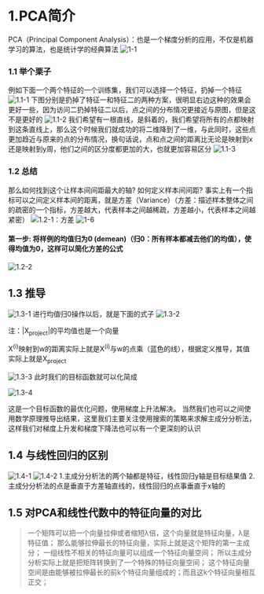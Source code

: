 # 1.PCA简介
PCA（Principal Component Analysis）：也是一个梯度分析的应用，不仅是机器学习的算法，也是统计学的经典算法
![1-1](https://upload-images.jianshu.io/upload_images/7220971-e5208d3422668f29.png?imageMogr2/auto-orient/strip%7CimageView2/2/w/1240)

### 1.1 举个栗子
例如下面一个两个特征的一个训练集，我们可以选择一个特征，扔掉一个特征
![1.1-1](https://upload-images.jianshu.io/upload_images/7220971-375fc4de759f8eb6.png?imageMogr2/auto-orient/strip%7CimageView2/2/w/1240)
下图分别是扔掉了特征一和特征二的两种方案，很明显右边这种的效果会更好一些，因为访问二扔掉特征二以后，点之间的分布情况更接近与原图，但是这不是更好的
![1.1-2](https://upload-images.jianshu.io/upload_images/7220971-aa4527420a30ce4f.png?imageMogr2/auto-orient/strip%7CimageView2/2/w/1240)
我们希望有一根直线，是斜着的，我们希望将所有的点都映射到这条直线上，那么这个时候我们就成功的将二维降到了一维，与此同时，这些点更加趋近与原来的点的分布情况，换句话说，点和点之间的距离比无论是映射到x还是映射到y周，他们之间的区分度都更加的大，也就更加容易区分
![1.1-3](https://upload-images.jianshu.io/upload_images/7220971-e9baadaac406f499.png?imageMogr2/auto-orient/strip%7CimageView2/2/w/1240)

### 1.2 总结
那么如何找到这个让样本间间距最大的轴?
如何定义样本间间距?
事实上有一个指标可以之间定义样本间的距离，就是方差（Variance）（方差：描述样本整体之间的疏密的一个指标，方差越大，代表样本之间越稀疏，方差越小，代表样本之间越紧密）
![1.2-1：方差](https://upload-images.jianshu.io/upload_images/7220971-5b85b7cc0c62c555.png?imageMogr2/auto-orient/strip%7CimageView2/2/w/1240)
![1-6](https://upload-images.jianshu.io/upload_images/7220971-677c3c4fd9bbc02d.png?imageMogr2/auto-orient/strip%7CimageView2/2/w/1240)

#### 第一步: 将样例的均值归为0 (demean)（归0：所有样本都减去他们的均值），使得均值为0，这样可以简化方差的公式
![1.2-2](https://upload-images.jianshu.io/upload_images/7220971-82777ccfb6c62775.png?imageMogr2/auto-orient/strip%7CimageView2/2/w/1240)

## 1.3 推导
![1.3-1](https://upload-images.jianshu.io/upload_images/7220971-4143ed69b327f4d6.png?imageMogr2/auto-orient/strip%7CimageView2/2/w/1240)
进行均值归0操作以后，就是下面的式子
![1.3-2](https://upload-images.jianshu.io/upload_images/7220971-16b93305129b3edd.png?imageMogr2/auto-orient/strip%7CimageView2/2/w/1240)

注：|X<sub>project</sub>|的平均值也是一个向量

X<sup>(i)</sup>映射到w的距离实际上就是X<sup>(i)</sup>与w的点乘（蓝色的线），根据定义推导，其值实际上就是X<sub>project</sub>

![1.3-3](https://upload-images.jianshu.io/upload_images/7220971-f5c3cc35287a9c5d.png?imageMogr2/auto-orient/strip%7CimageView2/2/w/1240)
此时我们的目标函数就可以化简成


![1.3-4](https://upload-images.jianshu.io/upload_images/7220971-1d87968b9d8167bd.png?imageMogr2/auto-orient/strip%7CimageView2/2/w/1240)

这是一个目标函数的最优化问题，使用梯度上升法解决。
当然我们也可以之间使用数学原理推导出结果，这里我们主要关注使用搜索的策略来求解主成分分析法，这样我们对梯度上升发和梯度下降法也可以有一个更深刻的认识

## 1.4 与线性回归的区别

![1.4-1](https://upload-images.jianshu.io/upload_images/7220971-d83ef8e4bbfdcfb2.png?imageMogr2/auto-orient/strip%7CimageView2/2/w/1240)
![1.4-2](https://upload-images.jianshu.io/upload_images/7220971-677c3c4fd9bbc02d.png?imageMogr2/auto-orient/strip%7CimageView2/2/w/1240)
1.主成分分析法的两个轴都是特征，线性回归y轴是目标结果值
2.主成分分析法的点是垂直于方差轴直线的，线性回归的点事垂直于x轴的



## 1.5 对PCA和线性代数中的特征向量的对比
>一个矩阵可以把一个向量拉伸或者缩短λ倍，这个向量就是特征向量，λ是特征值；
那么能够拉伸最长的特征向量，实际上就是这个矩阵的第一主成分；
一组线性不相关的特征向量可以组成一个特征向量空间；
所以主成分分析实际上就是把矩阵转换到了一个特殊的特征向量空间；
这个特征向量空间是由能够被拉伸最长的前k个特征向量组成的；而且这k个特征向量相互正交；